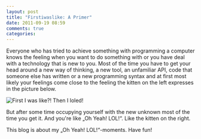 ```yaml
---
layout: post
title: "Firstiwaslike: A Primer"
date: 2011-09-19 08:59
comments: true
categories: 
---
```



Everyone who has tried to achieve something with programming a computer
knows the feeling when you want to do something with or you have deal with a technology that is new to you. Most of the time you have to get your head around a new way of thinking, a new tool, an unfamiliar API, code that someone else has written or a new programming syntax and at first most likely your feelings come close to the feeling the kitten on the left expresses in the picture below.

![First I was like?! Then I loled!](http://img94.imageshack.us/img94/2758/firstiwaslike.jpg "First I was like?!")

But after some time occupying yourself with the new unknown most of the
time you get it. And you're like „Oh Yeah! LOL!“. Like the kitten on the
right.
 

This blog is about my „Oh Yeah! LOL!“-moments. Have fun!

